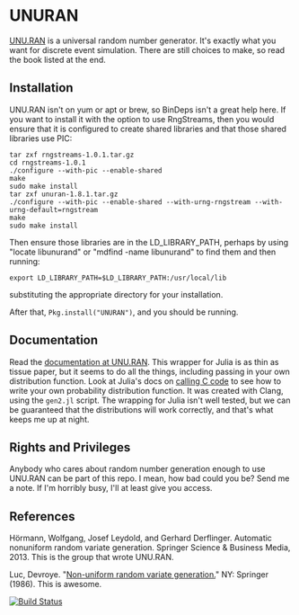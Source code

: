 # UNURAN

[UNU.RAN](http://statmath.wu.ac.at/unuran/index.html) is a universal random number generator.
It's exactly what you want for discrete event simulation.
There are still choices to make, so read the book listed at the end.

## Installation

UNU.RAN isn't on yum or apt or brew, so BinDeps isn't a great help
here. If you want to install it with the
option to use RngStreams, then you would ensure that it is configured
to create shared libraries and that those shared libraries use PIC:

    tar zxf rngstreams-1.0.1.tar.gz
    cd rngstreams-1.0.1
    ./configure --with-pic --enable-shared
    make
    sudo make install
    tar zxf unuran-1.8.1.tar.gz
    ./configure --with-pic --enable-shared --with-urng-rngstream --with-urng-default=rngstream
    make
    sudo make install

Then ensure those libraries are in the LD_LIBRARY_PATH, perhaps by
using "locate libunurand" or "mdfind -name libunurand" to find them
and then running:

    export LD_LIBRARY_PATH=$LD_LIBRARY_PATH:/usr/local/lib

substituting the appropriate directory for your installation.

After that, `Pkg.install("UNURAN")`, and you should be running.


## Documentation

Read the [documentation at UNU.RAN](http://statmath.wu.ac.at/software/unuran/doc/unuran.html).
This wrapper for Julia is as thin as tissue paper, but it seems to do
all the things, including passing in your own distribution function.
Look at Julia's docs on [calling C code](http://docs.julialang.org/en/release-0.4/manual/calling-c-and-fortran-code/)
to see how to write your own probability distribution function.
It was created with
Clang, using the `gen2.jl` script. The wrapping for Julia isn't well
tested, but we can be guaranteed that the distributions will work correctly,
and that's what keeps me up at night.

## Rights and Privileges

Anybody who cares about random number generation enough to 
use UNU.RAN can be part of this repo. I mean, how bad could you be?
Send me a note. If I'm horribly busy, I'll at least give you access.

## References

Hörmann, Wolfgang, Josef Leydold, and Gerhard Derflinger. Automatic nonuniform random variate generation. Springer Science & Business Media, 2013.
This is the group that wrote UNU.RAN.

Luc, Devroye. "[Non-uniform random variate generation.](http://www.nrbook.com/devroye/)" NY: Springer (1986). This is awesome.


[![Build Status](https://travis-ci.org/adolgert/UNURAN.jl.svg?branch=master)](https://travis-ci.org/adolgert/UNURAN.jl)
